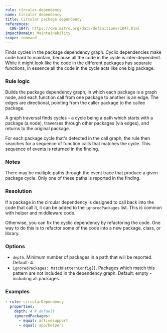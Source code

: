 ```yaml
---
rule: circular-dependency
name: Circular dependency
title: Circular package dependency
references:
  CWE-1047: https://cwe.mitre.org/data/definitions/1047.html
impactDomain: Maintainability
scope: command
---
```


Finds cycles in the package dependency graph. Cyclic dependencies make code hard to maintain,
because all the code in the cycle is inter-dependent. While it might look like the code in the
different packages has separate functions, in essence all the code in the cycle acts like one big
package.

### Rule logic

Builds the package dependency graph, in which each package is a graph node, and each function call
from one package to another is an edge. The edges are directional, pointing from the caller package
to the callee package.

A graph traversal finds cycles - a cycle being a path which starts with a package (a node),
traverses through other packages (via edges), and returns to the original package.

For each package cycle that's detected in the call graph, the rule then searches for a sequence of
function calls that matches the cycle. This sequence of events is returned in the finding.

### Notes

There may be multiple paths through the event trace that produce a given package cycle. Only one of
these paths is reported in the finding.

### Resolution

If a package in the circular dependency is designed to call back into the code that call it, it can
be added to the `ignoredPackages` list. This is common with helper and middleware code.

Otherwise, you can fix the cyclic dependency by refactoring the code. One way to do this is to
refactor some of the code into a new package, class, or library.

### Options

- `depth`. Minimum number of packages in a path that will be reported. Default: 4.
- `ignoredPackages: MatchPatternConfig[]`. Packages which match this pattern are not included in the
  dependency graph. Default: empty - including all packages.

### Examples

```yaml
- rule: circularDependency
  properties:
    depth: 4 # default
    ignoredPackages:
      - equal: activesupport
      - equal: app/helpers
```
